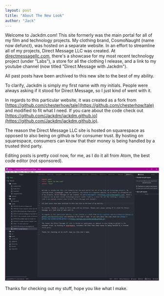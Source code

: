 ```yaml
---
layout: post
title: "About The New Look"
author: "Jack"
---
```


Welcome to Jackdm.com! This site formerly was the main portal for all of my film and technology projects. My clothing brand, CosmoNaught (name now defunct), was hosted on a separate website. In an effort to streamline all of my projects, Direct Message LLC was created. At [directmessagellc.com](https://directmessagellc.com), there's a showcase for my most recent technology project (under "Labs"), a store for all the clothing I release, and a link to my youtube channel (now titled "Direct Message with Jackdm").

All past posts have been archived to this new site to the best of my ability.

To clarify, Jackdm is simply my first name with my initials. People were always asking if it stood for Direct Message, so I just kind of went with it.

In regards to this particular website, it was created as a fork from [https://github.com/chesterhow/tale](https://github.com/chesterhow/tale) and modified to fit what I need. If you care about the code check out [https://github.com/Jackdm/jackdm.github.io](https://github.com/Jackdm/jackdm.github.io).

The reason the Direct Message LLC site is hosted on squarespace as opposed to also being on github is for consumer trust. By hosting on squarespace, consumers can know that their money is being handled by a trusted third party.

Editing posts is pretty cool now, for me, as I do it all from Atom, the best code editor (not sponsored).

![githubimage.PNG](../assets/githubimage.PNG)

Thanks for checking out my stuff, hope you like what I make.
